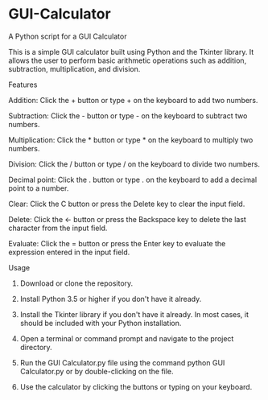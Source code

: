 # GUI-Calculator
A Python script for a GUI Calculator

This is a simple GUI calculator built using Python and the Tkinter library. It allows the user to perform basic arithmetic operations such as addition, subtraction, multiplication, and division.

Features

Addition: Click the + button or type + on the keyboard to add two numbers.

Subtraction: Click the - button or type - on the keyboard to subtract two numbers.

Multiplication: Click the * button or type * on the keyboard to multiply two numbers.

Division: Click the / button or type / on the keyboard to divide two numbers.

Decimal point: Click the . button or type . on the keyboard to add a decimal point to a number.

Clear: Click the C button or press the Delete key to clear the input field.

Delete: Click the ← button or press the Backspace key to delete the last character from the input field.

Evaluate: Click the = button or press the Enter key to evaluate the expression entered in the input field.

Usage

1. Download or clone the repository.

2. Install Python 3.5 or higher if you don't have it already.

3. Install the Tkinter library if you don't have it already. In most cases, it should be included with your Python installation.

4. Open a terminal or command prompt and navigate to the project directory.

5. Run the GUI Calculator.py file using the command python GUI Calculator.py or by double-clicking on the file.

6. Use the calculator by clicking the buttons or typing on your keyboard.
